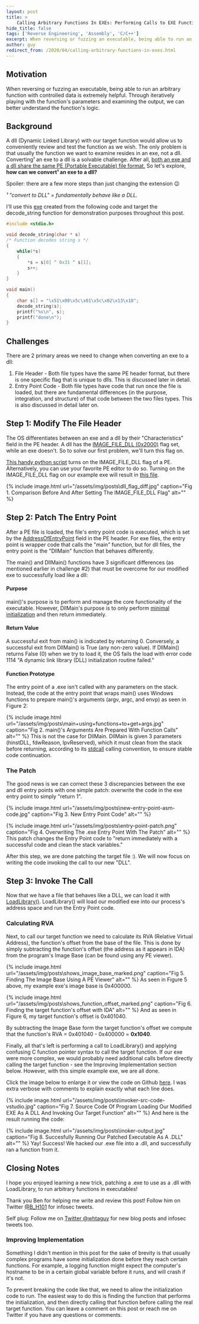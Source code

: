 ```yaml
---
layout: post
title: >
    Calling Arbitrary Functions In EXEs: Performing Calls to EXE Functions Like DLL Exports
hide_title: false
tags: ['Reverse Engineering', 'Assembly', 'C/C++']
excerpt: When reversing or fuzzing an executable, being able to run an arbitrary function with controlled data is extremely helpful. A dll (Dynamic Linked Library) with our target function would allow us to conveniently review and test the function as we wish. The only problem is that usually the function we want to examine resides in an exe, not a dll. Converting an exe to a dll is a doable. After all, both an exe and a dll share the same PE file format.
author: guy
redirect_from: /2020/04/calling-arbitrary-functions-in-exes.html
---
```

## Motivation
When reversing or fuzzing an executable, being able to run an arbitrary function with controlled data is extremely helpful. Through iteratively playing with the function's parameters and examining the output, we can better understand the function's logic.
## Background
A dll \(Dynamic Linked Library\) with our target function would allow us to conveniently review and test the function as we wish. The only problem is that usually the function we want to examine resides in an exe, not a dll. Converting¹ an exe to a dll is a solvable challenge. After all, <u>both an exe and a dll share the same [PE \(Portable Executable\) file format](https://en.wikipedia.org/wiki/Portable_Executable).</u> So let's explore, <!--more--> **how can we convert¹ an exe to a dll?**

Spoiler: there are a few more steps than just changing the extension 😉

*¹ "convert to DLL" = fundamentally behave like a DLL.*

I'll use this [exe](https://github.com/guywhataguy/Running-Arbitrary-Functions-In-Exes/blob/master/code.exe) created from the following code and target the decode\_string function for demonstration purposes throughout this post.
```C
#include <stdio.h>

void decode_string(char * s)
/* Function decodes string s */
{
    while(*s)
    {
        *s = s[0] ^ 0x31 ^ s[1];
        s++;
    }
}

void main()
{
    char s[] = "\x51\x08\x5c\x01\x5c\x02\x13\x18";
    decode_string(s);
    printf("%s\n", s);
    printf("done\n");
}
```


## Challenges
There are 2 primary areas we need to change when converting an exe to a dll:
1. File Header \- Both file types have the same PE header format, but there is one specific flag that is unique to dlls. This is discussed later in detail.
2. Entry Point Code \- Both file types have code that run once the file is loaded, but there are fundamental differences \(in the purpose, integration, and structure\) of that code between the two files types. This is also discussed in detail later on.

## Step 1: Modify The File Header
The OS differentiates between an exe and a dll by their "Characteristics" field in the PE header. A dll has the [IMAGE\_FILE\_DLL \(0x2000\)](https://docs.microsoft.com/en-us/windows/win32/debug/pe-format#characteristics) flag set, while an exe doesn't. So to solve our first problem, we'll turn this flag on.

[This handy python script](https://github.com/guywhataguy/SetImageFileIsDLL/blob/master/set_is_dll_flag.py) turns on the IMAGE\_FILE\_DLL flag of a PE. Alternatively, you can use your favorite PE editor to do so. Turning on the IMAGE\_FILE\_DLL flag on our example exe will result in [this file](https://github.com/guywhataguy/Running-Arbitrary-Functions-In-Exes/blob/master/code%20-%20dll.exe).

{% include image.html url="/assets/img/posts\dll_flag_diff.jpg" caption="Fig 1. Comparison Before And After Setting The IMAGE\_FILE\_DLL Flag" alt="" %}
## Step 2: Patch The Entry Point
After a PE file is loaded, the file's entry point code is executed, which is set by the [AddressOfEntryPoint](https://docs.microsoft.com/en-us/windows/win32/debug/pe-format#optional-header-standard-fields-image-only) field in the PE header. For exe files, the entry point is wrapper code that calls the "main" function, but for dll files, the entry point is the "DllMain" function that behaves differently.

The main\(\) and DllMain\(\) functions have 3 significant differences \(as mentioned earlier in challenge \#2\) that must be overcome for our modified exe to successfully load like a dll:
#### Purpose
main\(\)'s purpose is to perform and manage the core functionality of the executable. However, DllMain's purpose is to only perform [minimal initialization](https://docs.microsoft.com/en-us/windows/win32/dlls/dllmain) and then return immediately.
#### Return Value
A successful exit from main\(\) is indicated by returning 0. Conversely, a successful exit from DllMain\(\) is True \(any non\-zero value\). If DllMain\(\) returns False \(0\) when we try to load it, the OS fails the load with error code 1114 "A dynamic link library \(DLL\) initialization routine failed."
#### Function Prototype
The entry point of a .exe isn't called with any parameters on the stack. Instead, the code at the entry point that wraps main\(\) uses Windows functions to prepare main\(\)'s arguments \(argv, argc, and envp\) as seen in Figure 2:

{% include image.html url="/assets/img/posts\main+using+functions+to+get+args.jpg" caption="Fig 2. main()&#x27;s Arguments Are Prepared With Function Calls" alt="" %}
This is not the case for DllMain. DllMain is given 3 parameters \(hinstDLL, fdwReason, lpvReserved\), which it must clean from the stack before returning, according to its [stdcall](https://docs.microsoft.com/en-us/cpp/cpp/stdcall?view=vs-2019) calling convention, to ensure stable code continuation.
### The Patch
The good news is we can correct these 3 discrepancies between the exe and dll entry points with one simple patch: overwrite the code in the exe entry point to simply "return 1".

{% include image.html url="/assets/img/posts\new-entry-point-asm-code.jpg" caption="Fig 3. New Entry Point Code" alt="" %}

{% include image.html url="/assets/img/posts\entry-point-patch.png" caption="Fig 4. Overwriting The .exe Entry Point With The Patch" alt="" %}
This patch changes the Entry Point code to "return immediately with a successful code and clean the stack variables."

After this step, we are done patching the target file :\). We will now focus on writing the code invoking the call to our new "DLL".
## Step 3: Invoke The Call
Now that we have a file that behaves like a DLL, we can load it with [LoadLibrary\(\)](https://docs.microsoft.com/en-us/windows/win32/api/libloaderapi/nf-libloaderapi-loadlibrarya). LoadLibrary\(\) will load our modified exe into our process's address space and run the Entry Point code. 
### Calculating RVA
Next, to call our target function we need to calculate its RVA \(Relative Virtual Address\), the function's offset from the base of the file. This is done by simply subtracting the function's offset \(the address as it appears in IDA\) from the program's Image Base \(can be found using any PE viewer\).

{% include image.html url="/assets/img/posts\shows_image_base_marked.png" caption="Fig 5. Finding The Image Base Using A PE Viewer" alt="" %}
As seen in Figure 5 above, my example exe's image base is 0x400000.

{% include image.html url="/assets/img/posts\shows_function_offset_marked.png" caption="Fig 6. Finding the target function&#x27;s offset with IDA" alt="" %}
And as seen in Figure 6, my target function's offset is 0x401040.

By subtracting the Image Base form the target function's offset we compute that the function's RVA = 0x401040 \- 0x400000 = **0x1040**. 

Finally, all that's left is performing a call to LoadLibrary\(\) and applying confusing  C function pointer syntax to call the target function. If our exe were more complex, we would probably need additional calls before directly calling the target function \- see the Improving Implementation section below. However, with this simple example exe, we are all done.

Click the image below to enlarge it or view the code on Github [here](https://github.com/guywhataguy/Running-Arbitrary-Functions-In-Exes/blob/master/invoker.c). I was extra verbose with comments to explain exactly what each line does.

{% include image.html url="/assets/img/posts\invoker-src-code-vstudio.jpg" caption="Fig 7. Source Code Of Program Loading Our Modified EXE As A DLL And Invoking Our Target Function" alt="" %}
And here is the result running the code:

{% include image.html url="/assets/img/posts\inoker-output.jpg" caption="Fig 8. Succesfully Running Our Patched Executable As A .DLL" alt="" %}
Yay\! Success\! We hacked our .exe file into a .dll, and successfully ran a function from it.
## Closing Notes 
I hope you enjoyed learning a new trick, patching a .exe to use as a .dll with LoadLibrary, to run arbitrary functions in executables\!

Thank you Ben for helping me write and review this post\! Follow him on Twitter [@B\_H101](https://twitter.com/b_h101) for infosec tweets.

Self plug: Follow me on [Twitter @whtaguy](https://twitter.com/whtaguy) for new blog posts and infosec tweets too. 
### Improving Implementation
Something I didn't mention in this post for the sake of brevity is that usually complex programs have some initialization done before they reach certain functions. For example, a logging function might expect the computer's hostname to be in a certain global variable before it runs, and will crash if it's not.

To prevent breaking the code like that, we need to allow the initialization code to run. The easiest way to do this is finding the function that performs the initialization, and then directly calling that function before calling the real target function. You can leave a comment on this post or reach me on Twitter if you have any questions or comments.